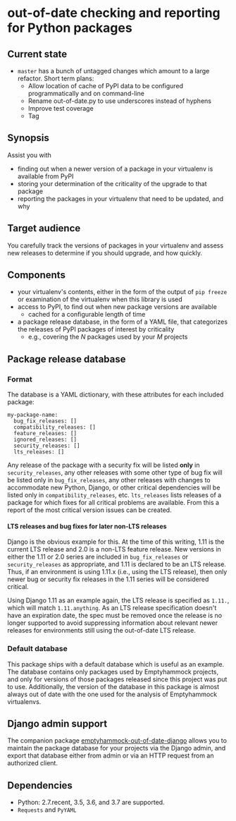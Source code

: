 # out-of-date checking and reporting for Python packages

## Current state

* `master` has a bunch of untagged changes which amount to a large refactor.
  Short term plans:
  * Allow location of cache of PyPI data to be configured programmatically and
    on command-line
  * Rename out-of-date.py to use underscores instead of hyphens
  * Improve test coverage
  * Tag

## Synopsis

Assist you with

* finding out when a newer version of a package in your virtualenv is available
  from PyPI
* storing your determination of the criticality of the upgrade to that package
* reporting the packages in your virtualenv that need to be updated, and why

## Target audience

You carefully track the versions of packages in your virtualenv and assess new
releases to determine if you should upgrade, and how quickly.

## Components

* your virtualenv's contents, either in the form of the output of `pip freeze`
  or examination of the virtualenv when this library is used
* access to PyPI, to find out when new package versions are available
  * cached for a configurable length of time
* a package release database, in the form of a YAML file, that categorizes the
  releases of PyPI packages of interest by criticality
  * e.g., covering the *N* packages used by your *M* projects

## Package release database

### Format

The database is a YAML dictionary, with these attributes for each included
package:

```
my-package-name:
  bug_fix_releases: []
  compatibility_releases: []
  feature_releases: []
  ignored_releases: []
  security_releases: []
  lts_releases: []
```

Any release of the package with a security fix will be listed **only** in
`security_releases`, any other releases with some other type of bug fix
will be listed only in `bug_fix_releases`, any other releases with changes to
accommodate new Python, Django, or other critical dependencies will be
listed only in `compatibility_releases`, etc.  `lts_releases` lists releases
of a package for which fixes for all critical problems are available.  From
this a report of the most critical version issues can be created.

#### LTS releases and bug fixes for later non-LTS releases

Django is the obvious example for this.  At the time of this writing, 1.11 is
the current LTS release and 2.0 is a non-LTS feature release.  New versions in
either the 1.11 or 2.0 series are included in `bug_fix_releases` or
`security_releases` as appropriate, and 1.11 is declared to be an LTS release.
Thus, if an environment is using 1.11.x (i.e., using the LTS release), then
only newer bug or security fix releases in the 1.11 series will be considered
critical.

Using Django 1.11 as an example again, the LTS release is specified as `1.11.`,
which will match `1.11.anything`.  As an LTS release specification doesn't have
an expiration date, the spec must be removed once the release is no longer
supported to avoid suppressing information about relevant newer releases for
environments still using the out-of-date LTS release.

### Default database

This package ships with a default database which is useful as an example.
The database contains only packages used by Emptyhammock projects, and only for
versions of those packages released since this project was put to use.
Additionally, the version of the database in this package is almost always out
of date with the one used for the analysis of Emptyhammock virtualenvs.

## Django admin support

The companion package [emptyhammock-out-of-date-django](https://github.com/trawick/emptyhammock-out-of-date-django)
allows you to maintain the package database for your projects via the Django
admin, and export that database either from admin or via an HTTP request from
an authorized client.

## Dependencies

* Python: 2.7.recent, 3.5, 3.6, and 3.7 are supported.
* `Requests` and `PyYAML`

